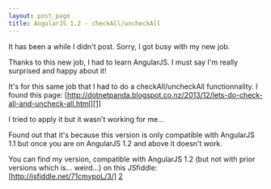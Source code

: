 ```yaml
---
layout: post_page
title: AngularJS 1.2 - checkAll/uncheckAll
---
```


It has been a while I didn't post. Sorry, I got busy with my new job.

Thanks to this new job, I had to learn AngularJS. I must say I'm really surprised and happy about it!

It's for this same job that I had to do a checkAll/uncheckAll functionnality. I found this page: [http://dotnetpanda.blogspot.co.nz/2013/12/lets-do-check-all-and-uncheck-all.html][1]

I tried to apply it but it wasn't working for me...

Found out that it's because this version is only compatible with AngularJS 1.1 but once you are on AngularJS 1.2 and above it doesn't work.

You can find my version, compatible with AngularJS 1.2 (but not with prior versions which is... weird...) on this JSfiddle: [http://jsfiddle.net/71cmypoL/3/] [2]

  [1]: http://dotnetpanda.blogspot.co.nz/2013/12/lets-do-check-all-and-uncheck-all.html
  [2]: http://jsfiddle.net/71cmypoL/3/
